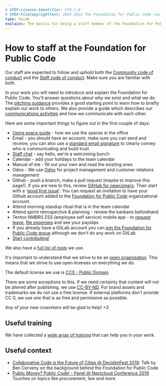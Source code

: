```yaml
---
# SPDX-License-Identifier: CC0-1.0
# SPDX-FileCopyrightText: 2019-2023 The Foundation for Public Code <info@publiccode.net>
type: Guide
explains: The basics for being a staff member of the Foundation for Public Code
---
```


# How to staff at the Foundation for Public Code

Our staff are expected to follow and uphold both the [Community code of conduct](../CODE_OF_CONDUCT.md) and the [Staff code of conduct](../organization/staff-code-of-conduct.md).
Make sure you are familiar with both.

In your work you will need to introduce and explain the Foundation for Public Code.
You'll answer questions about why we exist and what we do.
The [pitching guidance](../activities/communication/pitching.md) provides a good starting point to learn how to briefly explain our work to others.
We also provide a guide which describes our [communications activities](../activities/communication/index.md) and how we communicate with each other.

Here are some important things to figure out in the first couple of days:

* [Using space guide](../activities/office-management/using-space.md) - how we use the spaces in the office
* Email - you should have an account, make sure you can send and receive, you can also use a [standard email signature](../activities/communication/email-signature-template.md) to clearly convey who is communicating and build trust
* [Staff chat](../activities/communication/using-chat.md) - say hello, we're a welcoming bunch
* Calendar - add your holidays to the team calendar
* Manual of me - fill out your own and read the existing ones
* Odoo - We use [Odoo](../activities/tool-management/odoo.md) for project management and customer relations management
* Github - push a branch, make a pull request (maybe to improve this page!). If you are new to this, review [GitHub for newcomers](../activities/trainings/github-for-newcomers.md). Then start with a '[good first issue](https://github.com/publiccodenet/about/issues?q=is%3Aissue+is%3Aopen+label%3A%22good+first+issue%22)'. You can request an invitation to have your Github account added to the [Foundation for Public Code](https://github.com/publiccodenet/) organizational account.
* Attend morning standup ritual that is in the team calendar
* Attend sprint retrospective & planning - review the kanbans beforehand
* Tentoo NMBRS ESS (employee self service) mobile app - to [request leave](../activities/staff-information/leave.md), [file expenses](../activities/staff-information/expense.md) and see your payslips
* If you already have a GitLab account you can [join the Foundation for Public Code group](https://gitlab.com/publiccodenet) although we don't do any work on GitLab.
* [Start contributing!](../activities/documentation/index.md)

We also have a [full list of tools](../activities/tool-management/index.md) we use.

It's important to understand that we strive to be an [open organization](../organization/cultural-values.md).
This means that we strive to use open licenses on everything we do.

The default license we use is [CC0 - Public Domain](https://creativecommons.org/share-your-work/public-domain/cc0).

There are some exceptions to this.
If we need certainty that content will not be altered after publishing, we use [CC-BY-ND](https://creativecommons.org/licenses/by-nd/4.0/).
For brand assets and trademarks we do not use a free license.
If external platforms don't provide CC 0, we use one that is as free and permissive as possible.

Any of your new coworkers will be glad to help! <3

## Useful training

We have collected a [wide array of training](../activities/index.md) that can help you in your work.

## Useful context

* [Collaborative Code is the Future of Cities @ DecidimFest 2019](https://www.youtube.com/watch?v=cnJtnZ9Cx1o). Talk by Ben Cerveny on the background behind the Foundation for Public Code
* [Public Money? Public Code! - Panel @ Nextcloud Conference 2019](https://youtube.com/watch?v=QHFkD4xfd6c). Touches on topics like procurement, law and more
